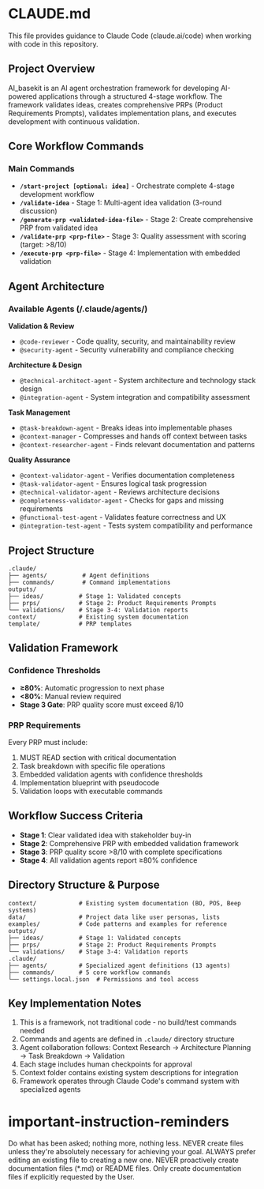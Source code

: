 # CLAUDE.md

This file provides guidance to Claude Code (claude.ai/code) when working with code in this repository.

## Project Overview

AI_basekit is an AI agent orchestration framework for developing AI-powered applications through a structured 4-stage workflow. The framework validates ideas, creates comprehensive PRPs (Product Requirements Prompts), validates implementation plans, and executes development with continuous validation.

## Core Workflow Commands

### Main Commands
- **`/start-project [optional: idea]`** - Orchestrate complete 4-stage development workflow
- **`/validate-idea`** - Stage 1: Multi-agent idea validation (3-round discussion)
- **`/generate-prp <validated-idea-file>`** - Stage 2: Create comprehensive PRP from validated idea
- **`/validate-prp <prp-file>`** - Stage 3: Quality assessment with scoring (target: >8/10)
- **`/execute-prp <prp-file>`** - Stage 4: Implementation with embedded validation

## Agent Architecture

### Available Agents (/.claude/agents/)

**Validation & Review**
- `@code-reviewer` - Code quality, security, and maintainability review
- `@security-agent` - Security vulnerability and compliance checking

**Architecture & Design**
- `@technical-architect-agent` - System architecture and technology stack design
- `@integration-agent` - System integration and compatibility assessment

**Task Management**
- `@task-breakdown-agent` - Breaks ideas into implementable phases
- `@context-manager` - Compresses and hands off context between tasks
- `@context-researcher-agent` - Finds relevant documentation and patterns

**Quality Assurance**
- `@context-validator-agent` - Verifies documentation completeness
- `@task-validator-agent` - Ensures logical task progression
- `@technical-validator-agent` - Reviews architecture decisions
- `@completeness-validator-agent` - Checks for gaps and missing requirements
- `@functional-test-agent` - Validates feature correctness and UX
- `@integration-test-agent` - Tests system compatibility and performance

## Project Structure

```
.claude/
├── agents/          # Agent definitions
├── commands/        # Command implementations
outputs/
├── ideas/          # Stage 1: Validated concepts
├── prps/           # Stage 2: Product Requirements Prompts
└── validations/    # Stage 3-4: Validation reports
context/            # Existing system documentation
template/           # PRP templates
```

## Validation Framework

### Confidence Thresholds
- **≥80%**: Automatic progression to next phase
- **<80%**: Manual review required
- **Stage 3 Gate**: PRP quality score must exceed 8/10

### PRP Requirements
Every PRP must include:
1. MUST READ section with critical documentation
2. Task breakdown with specific file operations
3. Embedded validation agents with confidence thresholds
4. Implementation blueprint with pseudocode
5. Validation loops with executable commands


## Workflow Success Criteria

- **Stage 1**: Clear validated idea with stakeholder buy-in
- **Stage 2**: Comprehensive PRP with embedded validation framework
- **Stage 3**: PRP quality score >8/10 with complete specifications
- **Stage 4**: All validation agents report ≥80% confidence

## Directory Structure & Purpose

```
context/            # Existing system documentation (BO, POS, Beep systems)
data/               # Project data like user personas, lists
examples/           # Code patterns and examples for reference
outputs/
├── ideas/          # Stage 1: Validated concepts
├── prps/           # Stage 2: Product Requirements Prompts
└── validations/    # Stage 3-4: Validation reports
.claude/
├── agents/         # Specialized agent definitions (13 agents)
├── commands/       # 5 core workflow commands
└── settings.local.json  # Permissions and tool access
```

## Key Implementation Notes

1. This is a framework, not traditional code - no build/test commands needed
2. Commands and agents are defined in `.claude/` directory structure
3. Agent collaboration follows: Context Research → Architecture Planning → Task Breakdown → Validation
4. Each stage includes human checkpoints for approval
5. Context folder contains existing system descriptions for integration
6. Framework operates through Claude Code's command system with specialized agents

# important-instruction-reminders
Do what has been asked; nothing more, nothing less.
NEVER create files unless they're absolutely necessary for achieving your goal.
ALWAYS prefer editing an existing file to creating a new one.
NEVER proactively create documentation files (*.md) or README files. Only create documentation files if explicitly requested by the User.
